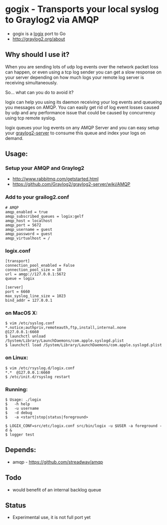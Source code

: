 # gogix - Transports your local syslog to Graylog2 via AMQP
* gogix is a <a href="https://github.com/ncode/logix">logix</a> port to Go
* http://graylog2.org/about

## Why should I use it?

When you are sending lots of udp log events over the network packet loss can happen, or even
using a tcp log sender you can get a slow response on your server depending on how much logs
your remote log server is receiving simultaneously.

So... what can you do to avoid it?

logix can help you using its daemon receiving your log events
and queueing you messages on AMQP. You can easily get rid of log event
losses caused by udp and any performance issue that could be caused by
concurrency using tcp remote syslog.

logix queues your log events on any AMQP Server and you can easy setup
your <a href="https://github.com/Graylog2/graylog2-server">graylog2-server</a> to consume this queue and index your logs on demand.

## Usage:
### Setup your AMQP and Graylog2
* http://www.rabbitmq.com/getstarted.html
* https://github.com/Graylog2/graylog2-server/wiki/AMQP

### Add to your grailog2.conf

    # AMQP
    amqp_enabled = true
    amqp_subscribed_queues = logix:gelf
    amqp_host = localhost
    amqp_port = 5672
    amqp_username = guest
    amqp_password = guest
    amqp_virtualhost = /

### logix.conf

    [transport]
    connection_pool_enabled = False
    connection_pool_size = 10
    url = amqp://127.0.0.1:5672
    queue = logix

    [server]
    port = 6660
    max_syslog_line_size = 1023
    bind_addr = 127.0.0.1

### on MacOS X:

    $ vim /etc/syslog.conf
    *.notice;authpriv,remoteauth,ftp,install,internal.none  @127.0.0.1:6660
    $ launchctl unload /System/Library/LaunchDaemons/com.apple.syslogd.plist
    $ launchctl load /System/Library/LaunchDaemons/com.apple.syslogd.plist

### on Linux:

    $ vim /etc/rsyslog.d/logix.conf
    *.*  @127.0.0.1:6660
    $ /etc/init.d/rsyslog restart

### Running:

    $ Usage: ./logix
    $   -h help
    $   -u username
    $   -d debug
    $   -a <start|stop|status|foreground>

    $ LOGIX_CONF=src/etc/logix.conf src/bin/logix -u $USER -a foreground -d &
    $ logger test

## Depends:
* amqp - https://github.com/streadway/amqp

## Todo
* would benefit of an internal backlog queue

## Status
* Experimental use, it is not full port yet

